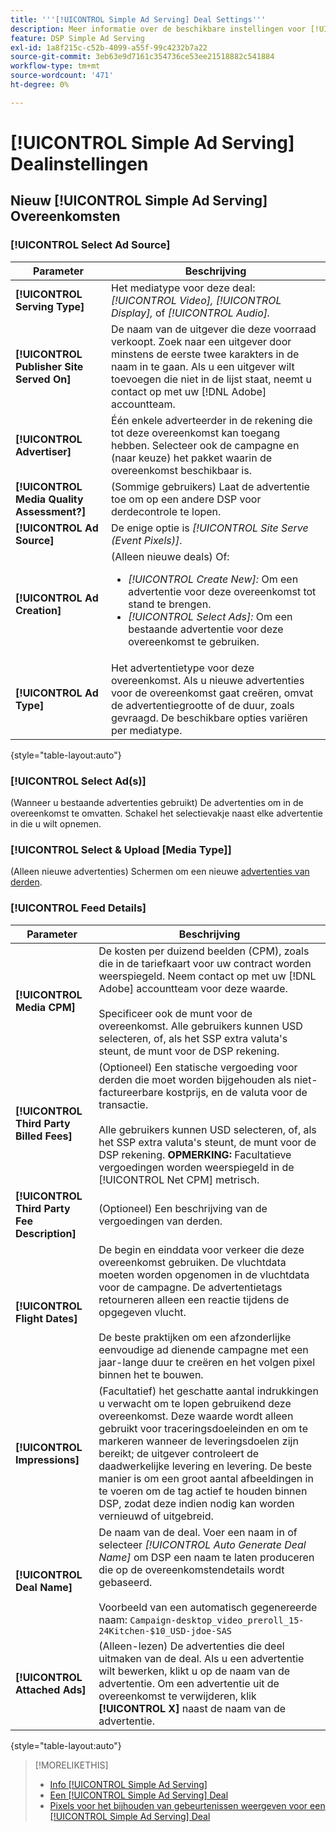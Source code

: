 ```yaml
---
title: '''[!UICONTROL Simple Ad Serving] Deal Settings'''
description: Meer informatie over de beschikbare instellingen voor [!UICONTROL Simple Ad Serving] deals.
feature: DSP Simple Ad Serving
exl-id: 1a8f215c-c52b-4099-a55f-99c4232b7a22
source-git-commit: 3eb63e9d7161c354736ce53ee21518882c541884
workflow-type: tm+mt
source-wordcount: '471'
ht-degree: 0%

---
```


# [!UICONTROL Simple Ad Serving] Dealinstellingen

## Nieuw [!UICONTROL Simple Ad Serving] Overeenkomsten

### [!UICONTROL Select Ad Source]

| Parameter | Beschrijving |
|-----------|-------------|
| **[!UICONTROL Serving Type]** | Het mediatype voor deze deal: *[!UICONTROL Video],* *[!UICONTROL Display],* of *[!UICONTROL Audio].* |
| **[!UICONTROL Publisher Site Served On]** | De naam van de uitgever die deze voorraad verkoopt. Zoek naar een uitgever door minstens de eerste twee karakters in de naam in te gaan. Als u een uitgever wilt toevoegen die niet in de lijst staat, neemt u contact op met uw [!DNL Adobe] accountteam. |
| **[!UICONTROL Advertiser]** | Één enkele adverteerder in de rekening die tot deze overeenkomst kan toegang hebben. Selecteer ook de campagne en (naar keuze) het pakket waarin de overeenkomst beschikbaar is. |
| **[!UICONTROL Media Quality Assessment?]** | (Sommige gebruikers) Laat de advertentie toe om op een andere DSP voor derdecontrole te lopen. <!-- Who can select this? It's disabled for me. Need to see if there are additional fields when this is enabled. --> |
| **[!UICONTROL Ad Source]** | De enige optie is *[!UICONTROL Site Serve (Event Pixels)]*. |
| **[!UICONTROL Ad Creation]** | (Alleen nieuwe deals) Of:<ul><li>*[!UICONTROL Create New]:* Om een advertentie voor deze overeenkomst tot stand te brengen.</li><li>*[!UICONTROL Select Ads]:* Om een bestaande advertentie voor deze overeenkomst te gebruiken.</li></ul> |
| **[!UICONTROL Ad Type]** | Het advertentietype voor deze overeenkomst. Als u nieuwe advertenties voor de overeenkomst gaat creëren, omvat de advertentiegrootte of de duur, zoals gevraagd. De beschikbare opties variëren per mediatype. |

{style=&quot;table-layout:auto&quot;}

### [!UICONTROL Select Ad(s)]

(Wanneer u bestaande advertenties gebruikt) De advertenties om in de overeenkomst te omvatten. Schakel het selectievakje naast elke advertentie in die u wilt opnemen.

### [!UICONTROL Select & Upload [Media Type]]

(Alleen nieuwe advertenties) Schermen om een nieuwe [advertenties van derden](/help/dsp/campaign-management/ads/ad-create-multiple.md).

### [!UICONTROL Feed Details]

| Parameter | Beschrijving |
|-----------|-------------|
| **[!UICONTROL Media CPM]** | De kosten per duizend beelden (CPM), zoals die in de tariefkaart voor uw contract worden weerspiegeld. Neem contact op met uw [!DNL Adobe] accountteam voor deze waarde. <br><br>Specificeer ook de munt voor de overeenkomst. Alle gebruikers kunnen USD selecteren, of, als het SSP extra valuta&#39;s steunt, de munt voor de DSP rekening. |
| **[!UICONTROL Third Party Billed Fees]** | (Optioneel) Een statische vergoeding voor derden die moet worden bijgehouden als niet-factureerbare kostprijs, en de valuta voor de transactie.<br><br>Alle gebruikers kunnen USD selecteren, of, als het SSP extra valuta&#39;s steunt, de munt voor de DSP rekening. **OPMERKING:** Facultatieve vergoedingen worden weerspiegeld in de [!UICONTROL Net CPM] metrisch. |
| **[!UICONTROL Third Party Fee Description]** | (Optioneel) Een beschrijving van de vergoedingen van derden. |
| **[!UICONTROL Flight Dates]** | De begin en einddata voor verkeer die deze overeenkomst gebruiken. De vluchtdata moeten worden opgenomen in de vluchtdata voor de campagne. De advertentietags retourneren alleen een reactie tijdens de opgegeven vlucht.<br><br> De beste praktijken om een afzonderlijke eenvoudige ad dienende campagne met een jaar-lange duur te creëren en het volgen pixel binnen het te bouwen. |
| **[!UICONTROL Impressions]** | (Facultatief) het geschatte aantal indrukkingen u verwacht om te lopen gebruikend deze overeenkomst. Deze waarde wordt alleen gebruikt voor traceringsdoeleinden en om te markeren wanneer de leveringsdoelen zijn bereikt; de uitgever controleert de daadwerkelijke levering en levering. De beste manier is om een groot aantal afbeeldingen in te voeren om de tag actief te houden binnen DSP, zodat deze indien nodig kan worden vernieuwd of uitgebreid. |
| **[!UICONTROL Deal Name]** | De naam van de deal. Voer een naam in of selecteer *[!UICONTROL Auto Generate Deal Name]* om DSP een naam te laten produceren die op de overeenkomstendetails wordt gebaseerd.<br><br>Voorbeeld van een automatisch gegenereerde naam: `Campaign-desktop_video_preroll_15-24Kitchen-$10_USD-jdoe-SAS` |
| **[!UICONTROL Attached Ads]** | (Alleen-lezen) De advertenties die deel uitmaken van de deal. Als u een advertentie wilt bewerken, klikt u op de naam van de advertentie. Om een advertentie uit de overeenkomst te verwijderen, klik **[!UICONTROL X]** naast de naam van de advertentie. |

{style=&quot;table-layout:auto&quot;}

<!-- 
## Existing Simple Ad Serving Deals

Changes aren't applied retroactively.
-->

<!-- completely different settings layout, so need a separate section for them -->

<!-- From Abhinav: Editable fields are Name, Start & End date, Impressions & CPM. Changes are not applied retroactively.

But I see:

| Parameter | Description |
|-----------|-------------|

| **[!UICONTROL Are you using Deal ID?] | (Read-only) Whether the deal was set up as a [!UICONTROL Deal ID] (*[!DNL Yes]*)  or a [!UICONTROL Simple Ad Serving] deal (*[!DNL No]*). |
| **[!UICONTROL Inventory Type] | (Read-only) The inventory type for the deal. |
| **[!UICONTROL Feed Name] | The name of the [!UICONTROL Simple Ad Serving] deal. |
| **[!UICONTROL Publisher Ad Server] | (Read-only)  |
| **[!UICONTROL Publisher maximum ad length] | The maximum length of the ad, per the publisher. |
| **[!UICONTROL Publisher minimum ad length] | The minimum length of the ad, per the publisher. |
| **[!UICONTROL Fill Type] | (Read-only)  |
| **[!UICONTROL Contracted CPM] | This field is required if billing through TubeMogul, but enter your CPM in this field to track your actual spend. |
| **[!UICONTROL 3rd party technology CPM] | (Optional)  |
| **[!UICONTROL Planned Flight Dates] | The beginning and end dates for the deal flight. These dates don't control ad delivery but are used to track delivery pacing. **THIS IS CONTRARY TO WHAT THE NEW DEAL SETTINGS ABOVE, FROM ABHINAV, SAY**> |
| **[!UICONTROL Target Impressions] | (Optional) The estimated number of impressions you expect to run using this deal. This value is used for tracking purposes only and to flag when delivery goals are met; the publisher controls actual ad delivery. The best practice is to enter a high number of impressions to keep the tag active within DSP so it can be renewed or extended if needed. |
 -->

>[!MORELIKETHIS]
>
>* [Info [!UICONTROL Simple Ad Serving]](simple-deal-about.md)
>* [Een [!UICONTROL Simple Ad Serving] Deal](simple-deal-create.md)
>* [Pixels voor het bijhouden van gebeurtenissen weergeven voor een [!UICONTROL Simple Ad Serving] Deal](simple-deal-show-pixels.md)

